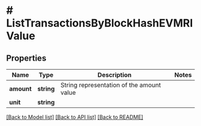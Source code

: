 # # ListTransactionsByBlockHashEVMRIValue

## Properties

Name | Type | Description | Notes
------------ | ------------- | ------------- | -------------
**amount** | **string** | String representation of the amount value |
**unit** | **string** |  |

[[Back to Model list]](../../README.md#models) [[Back to API list]](../../README.md#endpoints) [[Back to README]](../../README.md)
